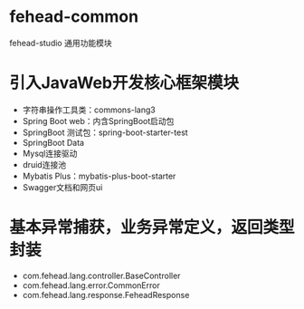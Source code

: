 # fehead-common
fehead-studio 通用功能模块
# 引入JavaWeb开发核心框架模块
- 字符串操作工具类：commons-lang3
- Spring Boot web：内含SpringBoot启动包
- SpringBoot 测试包：spring-boot-starter-test
- SpringBoot Data
- Mysql连接驱动
- druid连接池
- Mybatis Plus：mybatis-plus-boot-starter
- Swagger文档和网页ui
# 基本异常捕获，业务异常定义，返回类型封装
- com.fehead.lang.controller.BaseController
- com.fehead.lang.error.CommonError
- com.fehead.lang.response.FeheadResponse